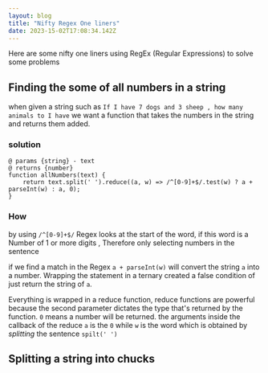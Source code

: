 ```yaml
---
layout: blog
title: "Nifty Regex One liners"
date: 2023-15-02T17:08:34.142Z
---
```



Here are some nifty one liners using RegEx (Regular Expressions) to solve some problems

## Finding the some of all numbers in a string
when given a string such as `If I have 7 dogs and 3 sheep , how many animals to I have` we want a function that takes the numbers in the string and returns them added.
### solution
```
@ params {string} - text
@ returns {number}
function allNumbers(text) {
    return text.split(' ').reduce((a, w) => /^[0-9]+$/.test(w) ? a + parseInt(w) : a, 0);
}
```
### How

by using `/^[0-9]+$/` Regex looks at the start of the word, if this word is a Number of 1 or more digits , Therefore only selecting numbers in the sentence

if we find a match in the Regex `a + parseInt(w)` will convert the string `a` into a number. Wrapping the statement in a ternary created a false condition of just return the string of `a`. 

Everything is wrapped in a reduce function, reduce functions are powerful because the second parameter dictates the type that's returned by the function. `0` means a number will be returned. the arguments inside the callback of the reduce `a` is the `0` while `w` is the word which is obtained by *splitting* the sentence `spilt(' ')`

## Splitting a string into chucks




